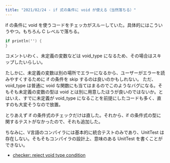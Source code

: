 ```yaml
---
title: "2021/02/24 - if 式の条件に void が使える（当然落ちる）"
---
```


if の条件に void を使うコードをチェッカがスルーしていた。具体的にはこういうやつ。もちろん C レベルで落ちる。

```v
if println('') {
}
```

コメントいわく、未定義の変数などは void_type になるため、その場合はスキップしたいらしい。

たしかに、未定義の変数は別の場所でエラーになるから、ユーザーがエラーを読みやすくするために if の条件を skip するのは良いのかもしれない。
ただ、void_type は普通に void な関数にも当てはまるのでこのようなバグになる。そもそも未定義の変数の型は void とは別に用意したほうが良いのではないか。とはいえ、すでに未定義が void_type になることを前提にしたコードも多く、直すのも大変そうなので放置。

とりあえず if の条件式のチェックだけは直した。それから、if の条件式の型に関するテストがなかったので、それも追加した。

ちなみに、V言語のコンパイラには基本的に統合テストのみであり、UnitTest は存在しない。そもそもコンパイラの設計上、意味のある UnitTest を書くことができない。

- [checker: reject void type condition](https://github.com/vlang/v/pull/8737)
